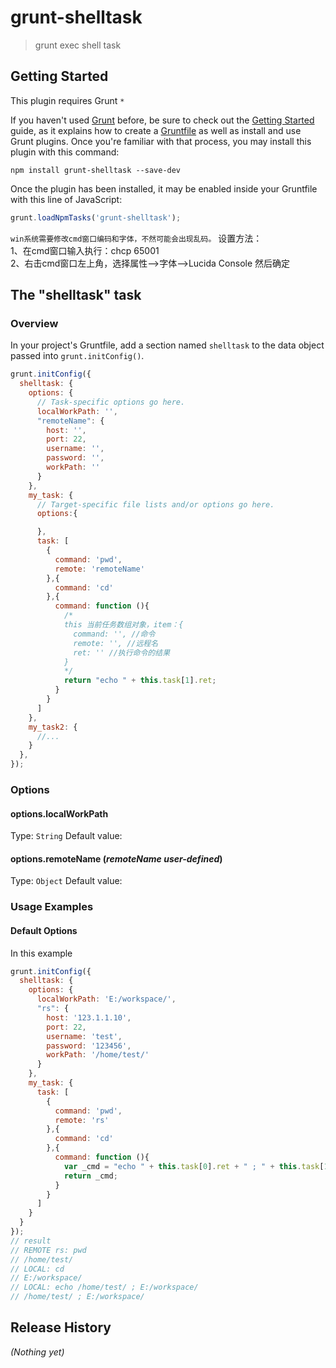 # grunt-shelltask

> grunt exec shell task

## Getting Started
This plugin requires Grunt `*`

If you haven't used [Grunt](http://gruntjs.com/) before, be sure to check out the [Getting Started](http://gruntjs.com/getting-started) guide, as it explains how to create a [Gruntfile](http://gruntjs.com/sample-gruntfile) as well as install and use Grunt plugins. Once you're familiar with that process, you may install this plugin with this command:

```shell
npm install grunt-shelltask --save-dev
```

Once the plugin has been installed, it may be enabled inside your Gruntfile with this line of JavaScript:

```js
grunt.loadNpmTasks('grunt-shelltask');
```

`win系统需要修改cmd窗口编码和字体，不然可能会出现乱码。`
设置方法：    
1、在cmd窗口输入执行：chcp 65001     
2、右击cmd窗口左上角，选择属性-->字体-->Lucida Console 然后确定    


## The "shelltask" task

### Overview
In your project's Gruntfile, add a section named `shelltask` to the data object passed into `grunt.initConfig()`.

```js
grunt.initConfig({
  shelltask: {
    options: {
      // Task-specific options go here.
      localWorkPath: '', 
      "remoteName": {
        host: '',
        port: 22,
        username: '',
        password: '',
        workPath: ''
      }
    },
    my_task: {
      // Target-specific file lists and/or options go here.
      options:{

      },
      task: [
        {
          command: 'pwd',
          remote: 'remoteName'
        },{
          command: 'cd'
        },{
          command: function (){
            /*
            this 当前任务数组对象，item：{
              command: '', //命令
              remote: '', //远程名
              ret: '' //执行命令的结果
            }
            */
            return "echo " + this.task[1].ret;
          }
        }
      ]
    },
    my_task2: {
      //...
    }
  },
});
```

### Options

#### options.localWorkPath
Type: `String`
Default value: 

#### options.remoteName (*remoteName user-defined*)
Type: `Object`
Default value: 


### Usage Examples

#### Default Options
In this example

```js
grunt.initConfig({
  shelltask: {
    options: {
      localWorkPath: 'E:/workspace/', 
      "rs": {
        host: '123.1.1.10',
        port: 22,
        username: 'test',
        password: '123456',
        workPath: '/home/test/'
      }
    },
    my_task: {
      task: [
        {
          command: 'pwd',
          remote: 'rs'
        },{
          command: 'cd'
        },{
          command: function (){
            var _cmd = "echo " + this.task[0].ret + " ; " + this.task[1].ret; 
            return _cmd;
          }
        }
      ]
    }
  }
});
// result
// REMOTE rs: pwd
// /home/test/
// LOCAL: cd
// E:/workspace/
// LOCAL: echo /home/test/ ; E:/workspace/
// /home/test/ ; E:/workspace/
```

## Release History
_(Nothing yet)_
